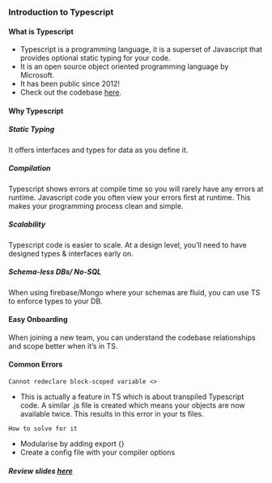 ### Introduction to Typescript

#### What is Typescript
- Typescript is a programming language, it is a superset of Javascript that provides optional static typing for your code.
- It is an open source object oriented programming language by Microsoft.
- It has been public since 2012!
- Check out the codebase [here](https://github.com/microsoft/TypeScript).

#### Why Typescript

##### Static Typing
  It offers interfaces and types for data as you define it.


##### Compilation
  Typescript shows errors at  compile time so you will rarely have any errors at runtime.
  Javascript code you often view your errors first at runtime.
  This makes your programming process clean and simple.

##### Scalability
  Typescript code is easier to scale.
  At a design level, you’ll need to have designed types & interfaces early on.

##### Schema-less DBs/ No-SQL
  When using firebase/Mongo where your schemas are fluid, you can use TS to enforce types to your DB.

#### Easy Onboarding
  When joining a new team, you can understand the codebase relationships and scope better when it’s in TS.

#### Common Errors

`Cannot redeclare block-scoped variable <>`
  - This is actually a feature in TS which is about transpiled Typescript code. A similar .js file is created which means your objects are now available twice. This results in this error in your ts files.

`How to solve for it`
- Modularise by adding export {}
- Create a config file with your compiler options

##### Review slides [here](https://docs.google.com/presentation/d/1Pej5dfqhYdrOwY8zK1ixqL3z0OXXACY3K1ZvZ-hZurA/edit?usp=sharing)

